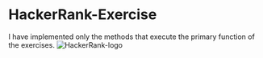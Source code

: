 # HackerRank-Exercise
I have implemented only the methods that execute the primary function of the exercises.
![HackerRank-logo](https://user-images.githubusercontent.com/78408524/171614779-a935725c-f4c9-4d26-8d76-5f2d431f19aa.png)

